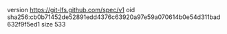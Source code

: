 version https://git-lfs.github.com/spec/v1
oid sha256:cb0b71452de52891edd4376c63920a97e59a070614b0e54d311bad632f9f5ed1
size 533
